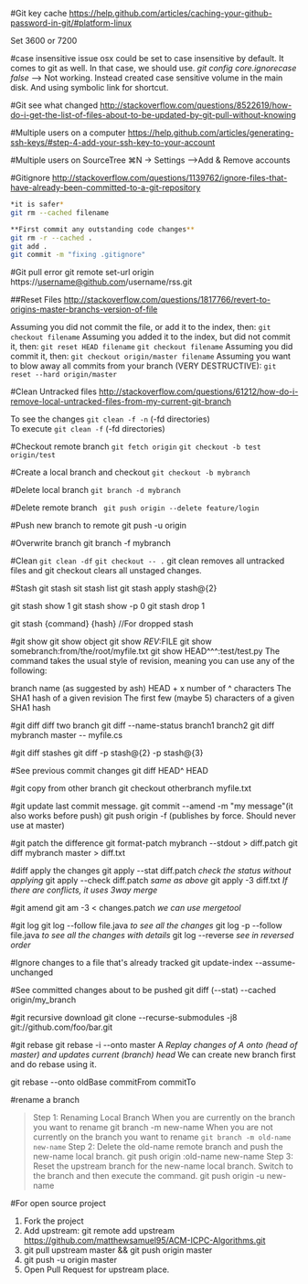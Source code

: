 #Git key cache
https://help.github.com/articles/caching-your-github-password-in-git/#platform-linux

Set 3600 or 7200

#case insensitive issue
osx could be set to case insensitive by default. It comes to git as well.
In that case, we should use.
*git config core.ignorecase false*
--> Not working. Instead created case sensitive volume in the main disk.
And using symbolic link for shortcut.

#Git see what changed
http://stackoverflow.com/questions/8522619/how-do-i-get-the-list-of-files-about-to-be-updated-by-git-pull-without-knowing

#Multiple users on a computer
https://help.github.com/articles/generating-ssh-keys/#step-4-add-your-ssh-key-to-your-account

#Multiple users on SourceTree
⌘N -> Settings -->Add & Remove accounts


#Gitignore
http://stackoverflow.com/questions/1139762/ignore-files-that-have-already-been-committed-to-a-git-repository

```bash
*it is safer*
git rm --cached filename 

**First commit any outstanding code changes**
git rm -r --cached .
git add .
git commit -m "fixing .gitignore"
```

#Git pull error
 git remote set-url origin https://username@github.com/username/rss.git


##Reset Files
http://stackoverflow.com/questions/1817766/revert-to-origins-master-branchs-version-of-file

Assuming you did not commit the file, or add it to the index, then:
`git checkout filename`
Assuming you added it to the index, but did not commit it, then:
`git reset HEAD filename`
`git checkout filename`
Assuming you did commit it, then:
`git checkout origin/master filename`
Assuming you want to blow away all commits from your branch (VERY DESTRUCTIVE):
`git reset --hard origin/master`

#Clean Untracked files
http://stackoverflow.com/questions/61212/how-do-i-remove-local-untracked-files-from-my-current-git-branch

To see the changes
`git clean -f -n` (-fd directories)  
To execute
`git clean -f` (-fd directories)  

#Checkout remote branch
`git fetch origin`
`git checkout -b test origin/test`

#Create a local branch and checkout
`git checkout -b mybranch`

#Delete local branch
`git branch -d mybranch`

#Delete remote branch
` git push origin --delete feature/login`

#Push new branch to remote
git push -u origin <branch>

#Overwrite branch
git branch -f mybranch

#Clean
`git clean -df`
`git checkout -- .`
git clean removes all untracked files and git checkout clears all unstaged changes.


#Stash
git stash
sit stash list
git stash apply stash@{2}

git stash show 1
git stash show -p 0
git stash drop 1

git stash {command} {hash} //For dropped stash

#git show
git show object
git show $REV:$FILE
git show somebranch:from/the/root/myfile.txt
git show HEAD^^^:test/test.py
The command takes the usual style of revision, meaning you can use any of the following:

branch name (as suggested by ash)
HEAD + x number of ^ characters
The SHA1 hash of a given revision
The first few (maybe 5) characters of a given SHA1 hash

#git diff
diff two branch
git diff --name-status branch1 branch2
git diff mybranch master -- myfile.cs

#git diff stashes
git diff -p stash@{2} -p stash@{3}


#See previous commit changes
git diff HEAD^ HEAD

#git copy from other branch
git checkout otherbranch myfile.txt

#git update last commit message.
git commit --amend -m "my message"(it also works before push)
git push origin -f (publishes by force. Should never use at master)

#git patch the difference
git format-patch mybranch --stdout > diff.patch
git diff mybranch master > diff.txt

#diff apply the changes
git apply --stat diff.patch *check the status without applying*
git apply --check diff.patch *same as above*
git apply -3 diff.txt *If there are conflicts, it uses 3way merge*

#git amend
git am -3 < changes.patch *we can use mergetool*

#git log
git log --follow file.java *to see all the changes*
git log -p --follow file.java *to see all the changes with details*
git log --reverse *see in reversed order*


#Ignore changes to a file that's already tracked 
git update-index --assume-unchanged <file>

#See committed changes about to be pushed
git diff (--stat) --cached origin/my_branch

#git recursive download
git clone --recurse-submodules -j8 git://github.com/foo/bar.git

#git rebase
git rebase -i --onto master A *Replay changes of A onto (head of master) and updates current (branch) head*
We can create new branch first and do rebase using it.

git rebase --onto oldBase commitFrom commitTo

#rename a branch
> Step 1: Renaming Local Branch
	When you are currently on the branch you want to rename
	git branch -m new-name
When you are not currently on the branch you want to rename
	`git branch -m old-name new-name`
Step 2: Delete the old-name remote branch and push the new-name local branch.
	git push origin :old-name new-name
Step 3: Reset the upstream branch for the new-name local branch. Switch to the branch and then execute the command.
	git push origin -u new-name


#For open source project
1) Fork the project
2) Add upstream: git remote add upstream https://github.com/matthewsamuel95/ACM-ICPC-Algorithms.git
3) git pull upstream master && git push origin master
4) git push -u origin master
5) Open Pull Request for upstream place.	

	